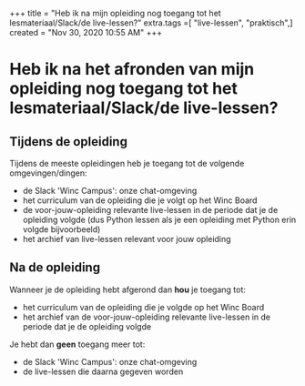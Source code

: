 +++
title = "Heb ik na mijn opleiding nog toegang tot het lesmateriaal/Slack/de live-lessen?"
extra.tags =[ "live-lessen", "praktisch",]
created = "Nov 30, 2020 10:55 AM"
+++
# Heb ik na het afronden van mijn opleiding nog toegang tot het lesmateriaal/Slack/de live-lessen?


## Tijdens de opleiding

Tijdens de meeste opleidingen heb je toegang tot de volgende omgevingen/dingen:

- de Slack 'Winc Campus': onze chat-omgeving
- het curriculum van de opleiding die je volgt op het Winc Board
- de voor-jouw-opleiding relevante live-lessen in de periode dat je de opleiding volgde (dus Python lessen als je een opleiding met Python erin volgde bijvoorbeeld)
- het archief van live-lessen relevant voor jouw opleiding

## Na de opleiding

Wanneer je de opleiding hebt afgerond dan **hou** je toegang tot:

- het curriculum van de opleiding die je volgde op het Winc Board
- het archief van de voor-jouw-opleiding relevante live-lessen in de periode dat je de opleiding volgde

Je hebt dan **geen** toegang meer tot:

- de Slack 'Winc Campus': onze chat-omgeving
- de live-lessen die daarna gegeven worden
